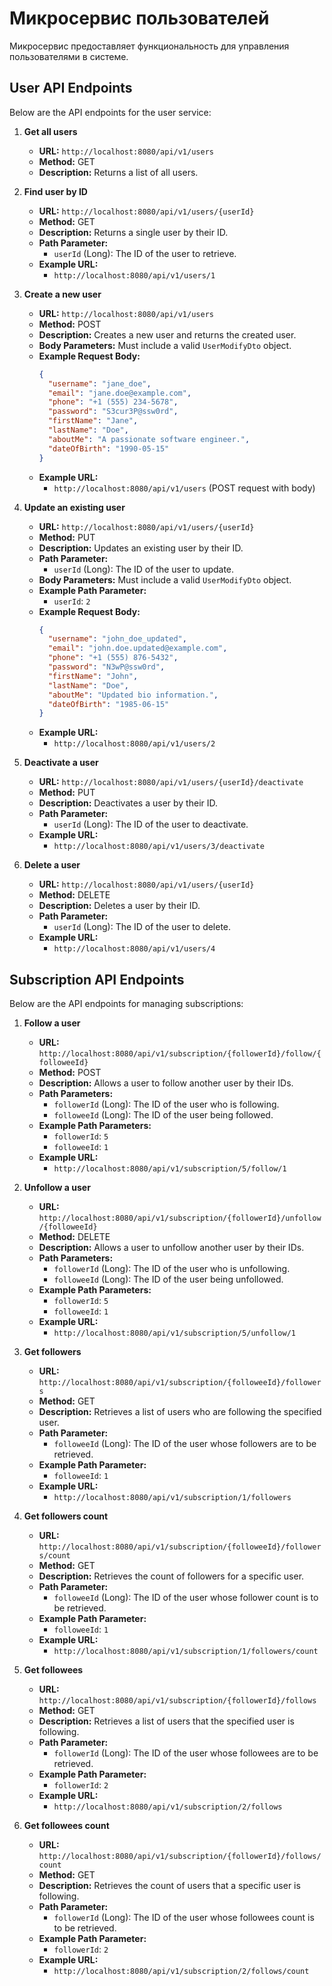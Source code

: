 # Микросервис пользователей

Микросервис предоставляет функциональность для управления пользователями в системе.

## User API Endpoints

Below are the API endpoints for the user service:

1. **Get all users**
    - **URL:** `http://localhost:8080/api/v1/users`
    - **Method:** GET
    - **Description:** Returns a list of all users.

2. **Find user by ID**
    - **URL:** `http://localhost:8080/api/v1/users/{userId}`
    - **Method:** GET
    - **Description:** Returns a single user by their ID.
    - **Path Parameter:**
        - `userId` (Long): The ID of the user to retrieve.
    - **Example URL:**
        - `http://localhost:8080/api/v1/users/1`

3. **Create a new user**
    - **URL:** `http://localhost:8080/api/v1/users`
    - **Method:** POST
    - **Description:** Creates a new user and returns the created user.
    - **Body Parameters:** Must include a valid `UserModifyDto` object.
    - **Example Request Body:**
        ```json
        {
          "username": "jane_doe",
          "email": "jane.doe@example.com",
          "phone": "+1 (555) 234-5678",
          "password": "S3cur3P@ssw0rd",
          "firstName": "Jane",
          "lastName": "Doe",
          "aboutMe": "A passionate software engineer.",
          "dateOfBirth": "1990-05-15"
        }
        ```
    - **Example URL:**
        - `http://localhost:8080/api/v1/users` (POST request with body)

4. **Update an existing user**
    - **URL:** `http://localhost:8080/api/v1/users/{userId}`
    - **Method:** PUT
    - **Description:** Updates an existing user by their ID.
    - **Path Parameter:**
        - `userId` (Long): The ID of the user to update.
    - **Body Parameters:** Must include a valid `UserModifyDto` object.
    - **Example Path Parameter:**
        - `userId`: `2`
    - **Example Request Body:**
        ```json
        {
          "username": "john_doe_updated",
          "email": "john.doe.updated@example.com",
          "phone": "+1 (555) 876-5432",
          "password": "N3wP@ssw0rd",
          "firstName": "John",
          "lastName": "Doe",
          "aboutMe": "Updated bio information.",
          "dateOfBirth": "1985-06-15"
        }
        ```
    - **Example URL:**
        - `http://localhost:8080/api/v1/users/2`

5. **Deactivate a user**
    - **URL:** `http://localhost:8080/api/v1/users/{userId}/deactivate`
    - **Method:** PUT
    - **Description:** Deactivates a user by their ID.
    - **Path Parameter:**
        - `userId` (Long): The ID of the user to deactivate.
    - **Example URL:**
        - `http://localhost:8080/api/v1/users/3/deactivate`

6. **Delete a user**
    - **URL:** `http://localhost:8080/api/v1/users/{userId}`
    - **Method:** DELETE
    - **Description:** Deletes a user by their ID.
    - **Path Parameter:**
        - `userId` (Long): The ID of the user to delete.
    - **Example URL:**
        - `http://localhost:8080/api/v1/users/4`

## Subscription API Endpoints

Below are the API endpoints for managing subscriptions:

1. **Follow a user**
    - **URL:** `http://localhost:8080/api/v1/subscription/{followerId}/follow/{followeeId}`
    - **Method:** POST
    - **Description:** Allows a user to follow another user by their IDs.
    - **Path Parameters:**
        - `followerId` (Long): The ID of the user who is following.
        - `followeeId` (Long): The ID of the user being followed.
    - **Example Path Parameters:**
        - `followerId`: `5`
        - `followeeId`: `1`
    - **Example URL:**
        - `http://localhost:8080/api/v1/subscription/5/follow/1`

2. **Unfollow a user**
    - **URL:** `http://localhost:8080/api/v1/subscription/{followerId}/unfollow/{followeeId}`
    - **Method:** DELETE
    - **Description:** Allows a user to unfollow another user by their IDs.
    - **Path Parameters:**
        - `followerId` (Long): The ID of the user who is unfollowing.
        - `followeeId` (Long): The ID of the user being unfollowed.
    - **Example Path Parameters:**
        - `followerId`: `5`
        - `followeeId`: `1`
    - **Example URL:**
        - `http://localhost:8080/api/v1/subscription/5/unfollow/1`

3. **Get followers**
    - **URL:** `http://localhost:8080/api/v1/subscription/{followeeId}/followers`
    - **Method:** GET
    - **Description:** Retrieves a list of users who are following the specified user.
    - **Path Parameter:**
        - `followeeId` (Long): The ID of the user whose followers are to be retrieved.
    - **Example Path Parameter:**
        - `followeeId`: `1`
    - **Example URL:**
        - `http://localhost:8080/api/v1/subscription/1/followers`

4. **Get followers count**
    - **URL:** `http://localhost:8080/api/v1/subscription/{followeeId}/followers/count`
    - **Method:** GET
    - **Description:** Retrieves the count of followers for a specific user.
    - **Path Parameter:**
        - `followeeId` (Long): The ID of the user whose follower count is to be retrieved.
    - **Example Path Parameter:**
        - `followeeId`: `1`
    - **Example URL:**
        - `http://localhost:8080/api/v1/subscription/1/followers/count`

5. **Get followees**
    - **URL:** `http://localhost:8080/api/v1/subscription/{followerId}/follows`
    - **Method:** GET
    - **Description:** Retrieves a list of users that the specified user is following.
    - **Path Parameter:**
        - `followerId` (Long): The ID of the user whose followees are to be retrieved.
    - **Example Path Parameter:**
        - `followerId`: `2`
    - **Example URL:**
        - `http://localhost:8080/api/v1/subscription/2/follows`

6. **Get followees count**
    - **URL:** `http://localhost:8080/api/v1/subscription/{followerId}/follows/count`
    - **Method:** GET
    - **Description:** Retrieves the count of users that a specific user is following.
    - **Path Parameter:**
        - `followerId` (Long): The ID of the user whose followees count is to be retrieved.
    - **Example Path Parameter:**
        - `followerId`: `2`
    - **Example URL:**
        - `http://localhost:8080/api/v1/subscription/2/follows/count`

